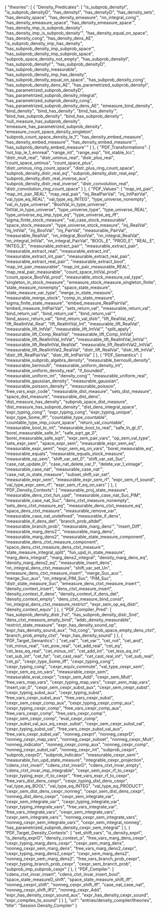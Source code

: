 {
    "theories": [
        {
            "Density_Predicates": [
                "is_subprob_densityI",
                "is_subprob_densityD",
                "has_densityI",
                "has_densityD",
                "has_density_sets",
                "has_density_space",
                "has_density_emeasure",
                "nn_integral_cong'",
                "has_density_emeasure_space",
                "has_density_emeasure_space'",
                "has_density_imp_is_subprob_density",
                "has_density_imp_is_subprob_density'",
                "has_density_equal_on_space",
                "has_density_cong",
                "has_density_dens_AE",
                "is_subprob_density_imp_has_density",
                "has_subprob_density_imp_subprob_space'",
                "has_subprob_density_imp_subprob_space",
                "subprob_space_density_not_empty",
                "has_subprob_densityI",
                "has_subprob_densityI'",
                "has_subprob_densityD",
                "has_subprob_density_measurable",
                "has_subprob_density_imp_has_density",
                "has_subprob_density_equal_on_space",
                "has_subprob_density_cong",
                "has_subprob_density_dens_AE",
                "has_parametrized_subprob_densityI",
                "has_parametrized_subprob_densityD",
                "has_parametrized_subprob_density_integral",
                "has_parametrized_subprob_density_cong",
                "has_parametrized_subprob_density_dens_AE",
                "emeasure_bind_density",
                "bind_density",
                "bind_has_density",
                "bind_has_density'",
                "bind_has_subprob_density",
                "bind_has_subprob_density'",
                "null_measure_has_subprob_density",
                "emeasure_has_parametrized_subprob_density",
                "emeasure_count_space_density_singleton",
                "subprob_count_space_density_le_1",
                "has_density_embed_measure",
                "has_density_embed_measure'",
                "has_density_embed_measure''",
                "has_subprob_density_embed_measure''"
            ]
        },
        {
            "PDF_Transformations": [
                "not_top_le_1_ennreal",
                "range_int",
                "range_exp",
                "Int_stable_Icc",
                "distr_mult_real",
                "distr_uminus_real",
                "distr_plus_real",
                "count_space_uminus",
                "count_space_plus",
                "distr_uminus_ring_count_space",
                "distr_plus_ring_count_space",
                "subprob_density_distr_real_eq",
                "subprob_density_distr_real_exp",
                "subprob_density_distr_real_inverse_aux",
                "subprob_density_distr_real_inverse",
                "distr_convolution_real",
                "distr_convolution_ring_count_space"
            ]
        },
        {
            "PDF_Values": [
                "map_int_pair",
                "map_int_pair_REAL",
                "map_real_pair",
                "inj_RealPairVal",
                "inj_IntPairVal",
                "val_type_eq_REAL",
                "val_type_eq_INTEG",
                "type_universe_nonempty",
                "val_in_type_universe",
                "BoolVal_in_type_universe",
                "IntVal_in_type_universe",
                "type_universe_type",
                "type_universe_REAL",
                "type_universe_eq_imp_type_eq",
                "type_universe_eq_iff",
                "sigma_finite_stock_measure",
                "val_case_stock_measurable",
                "space_stock_measure",
                "type_universe_stock_measure",
                "inj_RealVal",
                "inj_IntVal",
                "inj_BoolVal",
                "inj_PairVal",
                "measurable_PairVal",
                "measurable_RealVal",
                "nn_integral_BoolVal",
                "nn_integral_RealVal",
                "nn_integral_IntVal",
                "nn_integral_PairVal",
                "BOOL_E",
                "PROD_E",
                "REAL_E",
                "INTEG_E",
                "measurable_extract_pair'",
                "measurable_extract_pair",
                "measurable_extract_real",
                "measurable_extract_int",
                "measurable_extract_int_pair",
                "measurable_extract_real_pair",
                "measurable_extract_real_pair'",
                "measurable_extract_bool",
                "map_int_pair_measurable",
                "map_int_pair_measurable_REAL",
                "map_real_pair_measurable",
                "count_space_IntVal_prod",
                "count_space_BoolVal_prod",
                "measurable_stock_measure_val_type",
                "singleton_in_stock_measure",
                "emeasure_stock_measure_singleton_finite",
                "state_measure_nonempty",
                "space_state_measure",
                "state_measure_var_type",
                "merge_in_state_measure",
                "measurable_merge_stock",
                "comp_in_state_measure",
                "sigma_finite_state_measure",
                "embed_measure_RealPairVal",
                "embed_measure_IntPairVal",
                "sets_return_val",
                "measurable_return_val",
                "bind_return_val",
                "bind_return_val'",
                "bind_return_val''",
                "bind_assoc_return_val",
                "bind_return_val_distr",
                "lift_RealVal_eq",
                "lift_RealIntVal_Real",
                "lift_RealIntVal_Int",
                "measurable_lift_RealVal",
                "measurable_lift_IntVal",
                "measurable_lift_IntVal'",
                "split_apply",
                "measurable_lift_Comp_RealVal",
                "measurable_lift_Comp_IntVal",
                "measurable_lift_RealIntVal_IntVal",
                "measurable_lift_RealIntVal_IntVal'",
                "measurable_lift_RealIntVal_RealVal",
                "measurable_lift_RealIntVal2_IntVal",
                "measurable_lift_RealIntVal2_RealVal",
                "distr_lift_RealVal",
                "distr_lift_IntVal",
                "distr_lift_RealPairVal",
                "distr_lift_IntPairVal"
            ]
        },
        {
            "PDF_Semantics": [
                "measurable_subprob_algebra_density",
                "measurable_bernoulli_density",
                "measurable_bernoulli",
                "measurable_uniform_density_int",
                "measurable_uniform_density_real",
                "if_bounded",
                "measurable_uniform_int",
                "density_cong'",
                "measurable_uniform_real",
                "measurable_gaussian_density",
                "measurable_gaussian",
                "measurable_poisson_density'",
                "measurable_poisson",
                "free_vars_expr_code",
                "measurable_dist_measure",
                "sets_dist_measure",
                "space_dist_measure",
                "measurable_dist_dens",
                "dist_measure_has_density",
                "subprob_space_dist_measure",
                "dist_measure_has_subprob_density",
                "dist_dens_integral_space",
                "expr_typing_cong'",
                "expr_typing_cong",
                "expr_typing_unique",
                "expr_type_Some_iff",
                "countable_type_countable",
                "countable_type_imp_count_space",
                "return_val_countable",
                "measurable_bool_to_int",
                "measurable_bool_to_real",
                "safe_ln_gt_0",
                "borel_measurable_safe_ln",
                "safe_sqrt_ge_0",
                "borel_measurable_safe_sqrt",
                "expr_sem_pair_vars",
                "op_sem_val_type",
                "sets_expr_sem",
                "space_expr_sem",
                "measurable_expr_sem_eq",
                "measurable_expr_semI",
                "expr_sem_eq_on_vars",
                "borel_measurable_eq",
                "measurable_equals",
                "measurable_equals_stock_measure",
                "measurable_op_sem",
                "shift_var_set_0",
                "shift_var_set_Suc",
                "case_nat_update_0",
                "case_nat_delete_var_1",
                "delete_var_1_vimage",
                "measurable_case_nat",
                "measurable_case_nat'",
                "case_nat_in_state_measure",
                "subset_shift_var_set",
                "measurable_expr_sem",
                "measurable_expr_sem_rf",
                "expr_sem_rf_sound",
                "val_type_expr_sem_rf",
                "expr_sem_rf_eq_on_vars"
            ]
        },
        {
            "PDF_Density_Contexts": [
                "measurable_proj_state_measure",
                "measurable_dens_ctxt_fun_upd",
                "measurable_case_nat_Suc_PiM",
                "measurable_case_nat_Suc",
                "dens_ctxt_measure_nonempty",
                "sets_dens_ctxt_measure_eq",
                "measurable_dens_ctxt_measure_eq",
                "space_dens_ctxt_measure",
                "measurable_remove_var",
                "measurable_case_nat_undefined",
                "measurable_if_dens",
                "measurable_if_dens_det",
                "branch_prob_altdef",
                "measurable_branch_prob",
                "measurable_marg_dens'",
                "insert_Diff",
                "measurable_marg_dens2'",
                "measurable_marg_dens",
                "measurable_marg_dens2",
                "measurable_state_measure_component",
                "measurable_dens_ctxt_measure_component",
                "space_dens_ctxt_measure_dens_ctxt_measure'",
                "state_measure_integral_split",
                "fun_upd_in_state_measure",
                "marg_dens_integral",
                "marg_dens2_integral",
                "density_marg_dens_eq",
                "density_marg_dens2_eq",
                "measurable_insert_dens",
                "nn_integral_dens_ctxt_measure",
                "shift_var_set_Un",
                "emeasure_dens_ctxt_measure_insert",
                "merge_Suc_aux'",
                "merge_Suc_aux",
                "nn_integral_PiM_Suc",
                "PiM_Suc",
                "distr_state_measure_Suc",
                "emeasure_dens_ctxt_measure_insert'",
                "density_context_insert",
                "dens_ctxt_measure_insert",
                "density_context_if_dens",
                "density_context_if_dens_det",
                "density_context_empty",
                "dens_ctxt_measure_bind_const",
                "nn_integral_dens_ctxt_measure_restrict",
                "expr_sem_op_eq_distr",
                "density_context_equiv"
            ]
        },
        {
            "PDF_Compiler_Pred": [
                "has_subprob_density_distr_Fst",
                "has_subprob_density_distr_Snd",
                "dens_ctxt_measure_empty_bind",
                "addc_density_measurable",
                "restrict_state_measure",
                "expr_has_density_sound_op",
                "expr_has_density_sound_aux",
                "hd_cong",
                "prob_space_empty_dens_ctxt",
                "branch_prob_empty_ctxt",
                "expr_has_density_sound"
            ]
        },
        {
            "PDF_Target_Semantics": [
                "cet_val'",
                "cet_var'",
                "cet_not",
                "cet_and",
                "cet_minus_real",
                "cet_pow_real",
                "cet_add_real",
                "cet_eq",
                "cet_less_eq_real",
                "cet_minus_int",
                "cet_add_int",
                "cet_less_eq_int",
                "cet_sub_int",
                "cet_fst",
                "cet_cast_real",
                "cet_cast_real_int",
                "cet_sub_real",
                "cet_pi",
                "cexpr_type_Some_iff",
                "cexpr_typing_cong'",
                "cexpr_typing_cong",
                "cexpr_equiv_commute",
                "val_type_cexpr_sem",
                "cexpr_sem_eq_on_vars",
                "measurable_cexpr_sem",
                "measurable_eval_cexpr",
                "cexpr_sem_Add",
                "cexpr_sem_Mult",
                "free_vars_map_vars",
                "cexpr_typing_map_vars",
                "cexpr_sem_map_vars",
                "insert_var_0",
                "cexpr_sem_cexpr_subst_aux",
                "cexpr_sem_cexpr_subst",
                "cexpr_typing_subst_aux",
                "cexpr_typing_subst",
                "free_vars_cexpr_subst_aux",
                "free_vars_cexpr_subst",
                "cexpr_sem_cexpr_comp_aux",
                "cexpr_typing_cexpr_comp_aux",
                "cexpr_typing_cexpr_comp",
                "free_vars_cexpr_comp_aux",
                "free_vars_cexpr_comp",
                "free_vars_cexpr_comp'",
                "cexpr_sem_cexpr_comp",
                "eval_cexpr_comp",
                "cexpr_subst_val_aux_eq_cexpr_subst",
                "cexpr_sem_cexpr_subst_val",
                "cexpr_typing_subst_val",
                "free_vars_cexpr_subst_val_aux",
                "free_vars_cexpr_subst_val",
                "nonneg_cexprI",
                "nonneg_cexprD",
                "nonneg_cexpr_map_vars",
                "nonneg_cexpr_subset",
                "nonneg_cexpr_Mult",
                "nonneg_indicator",
                "nonneg_cexpr_comp_aux",
                "nonneg_cexpr_comp",
                "nonneg_cexpr_subst_val",
                "nonneg_cexpr_int",
                "subprob_cexprI",
                "subprob_cexprD",
                "subprob_indicator",
                "measurable_cexpr_sem'",
                "measurable_fun_upd_state_measure",
                "integrable_cexpr_projection",
                "cdens_ctxt_invarI",
                "cdens_ctxt_invarD",
                "cdens_ctxt_invar_empty",
                "cdens_ctxt_invar_imp_integrable",
                "cexpr_sem_expr_rf_to_cexpr",
                "cexpr_typing_expr_rf_to_cexpr",
                "free_vars_expr_rf_to_cexpr",
                "free_vars_dist_dens_cexpr",
                "cexpr_typing_dist_dens_cexpr",
                "val_type_eq_BOOL",
                "val_type_eq_INTEG",
                "val_type_eq_PRODUCT",
                "cexpr_sem_dist_dens_cexpr_nonneg",
                "cexpr_sem_dist_dens_cexpr",
                "nonneg_dist_dens_cexpr",
                "cexpr_sem_integrate_var",
                "cexpr_sem_integrate_var'",
                "cexpr_typing_integrate_var",
                "cexpr_typing_integrate_vars",
                "free_vars_integrate_var",
                "free_vars_integrate_vars",
                "cexpr_sem_integrate_vars",
                "cexpr_sem_integrate_vars'",
                "nonneg_cexpr_sem_integrate_vars",
                "nonneg_cexpr_sem_integrate_vars'",
                "cexpr_sem_integral_nonneg",
                "has_parametrized_subprob_density_cexpr_sem_integral"
            ]
        },
        {
            "PDF_Target_Density_Contexts": [
                "set_shift_vars",
                "is_density_exprI",
                "is_density_exprD",
                "density_context_α",
                "free_vars_marg_dens_cexpr",
                "cexpr_typing_marg_dens_cexpr",
                "cexpr_sem_marg_dens",
                "nonneg_cexpr_sem_marg_dens",
                "free_vars_marg_dens2_cexpr",
                "cexpr_typing_marg_dens2_cexpr",
                "cexpr_sem_marg_dens2",
                "nonneg_cexpr_sem_marg_dens2",
                "free_vars_branch_prob_cexpr",
                "cexpr_typing_branch_prob_cexpr",
                "cexpr_sem_branch_prob",
                "subprob_imp_subprob_cexpr"
            ]
        },
        {
            "PDF_Compiler": [
                "cdens_ctxt_invar_insert",
                "cdens_ctxt_invar_insert_bool",
                "space_state_measureD_shift",
                "space_state_measure_shift_iff",
                "nonneg_cexprI_shift",
                "nonneg_cexpr_shift_iff",
                "case_nat_case_nat",
                "nonneg_cexpr_shift_iff2",
                "nonneg_cexpr_Add",
                "expr_has_density_cexpr_sound_aux",
                "expr_has_density_cexpr_sound",
                "expr_compiles_to_sound"
            ]
        }
    ],
    "url": "entries/density_compiler/theories",
    "title": "Session Density_Compiler"
}